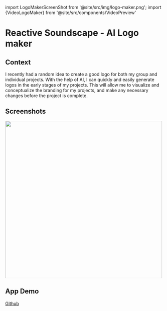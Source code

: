 import LogoMakerScreenShot from '@site/src/img/logo-maker.png';
import {VideoLogoMaker} from '@site/src/components/VideoPreview'

# Reactive Soundscape - AI Logo maker

## Context

I recently had a random idea to create a good logo for both my group and individual projects. With the help of AI, I can quickly and easily generate logos in the early stages of my projects. This will allow me to visualize and conceptualize the branding for my projects, and make any necessary changes before the project is complete.

## Screenshots

<img src={LogoMakerScreenShot} width="500px"/>

## App Demo

<VideoLogoMaker/>

<a href="https://github.com/zyhzsh/s7-workshop-pototypes/tree/main/reactive_soundscape"><u>Github</u></a> <br/>
